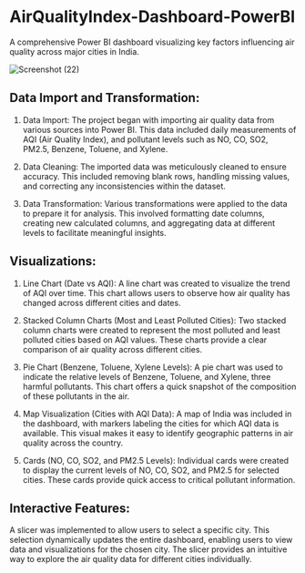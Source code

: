 # AirQualityIndex-Dashboard-PowerBI
A comprehensive Power BI dashboard visualizing key factors influencing air quality across major cities in India.

![Screenshot (22)](https://github.com/user-attachments/assets/3ccea00d-61c4-4371-875f-989d7d30506c)


## Data Import and Transformation:
1. Data Import: The project began with importing air quality data from various sources into Power BI. This data included daily measurements of AQI (Air Quality Index), and pollutant levels such as NO, CO, SO2, PM2.5, Benzene, Toluene, and Xylene.

2. Data Cleaning: The imported data was meticulously cleaned to ensure accuracy. This included removing blank rows, handling missing values, and correcting any inconsistencies within the dataset.

3. Data Transformation: Various transformations were applied to the data to prepare it for analysis. This involved formatting date columns, creating new calculated columns, and aggregating data at different levels to facilitate meaningful insights.

## Visualizations:
1. Line Chart (Date vs AQI):
A line chart was created to visualize the trend of AQI over time. This chart allows users to observe how air quality has changed across different cities and dates.

2. Stacked Column Charts (Most and Least Polluted Cities):
Two stacked column charts were created to represent the most polluted and least polluted cities based on AQI values. These charts provide a clear comparison of air quality across different cities.

3. Pie Chart (Benzene, Toluene, Xylene Levels):
A pie chart was used to indicate the relative levels of Benzene, Toluene, and Xylene, three harmful pollutants. This chart offers a quick snapshot of the composition of these pollutants in the air.

4. Map Visualization (Cities with AQI Data):
A map of India was included in the dashboard, with markers labeling the cities for which AQI data is available. This visual makes it easy to identify geographic patterns in air quality across the country.

5. Cards (NO, CO, SO2, and PM2.5 Levels):
Individual cards were created to display the current levels of NO, CO, SO2, and PM2.5 for selected cities. These cards provide quick access to critical pollutant information.

## Interactive Features:
A slicer was implemented to allow users to select a specific city. This selection dynamically updates the entire dashboard, enabling users to view data and visualizations for the chosen city. The slicer provides an intuitive way to explore the air quality data for different cities individually.
